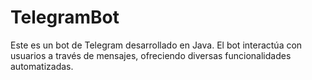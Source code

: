 # TelegramBot
Este es un bot de Telegram desarrollado en Java. El bot interactúa con usuarios a través de mensajes, ofreciendo diversas funcionalidades automatizadas.
